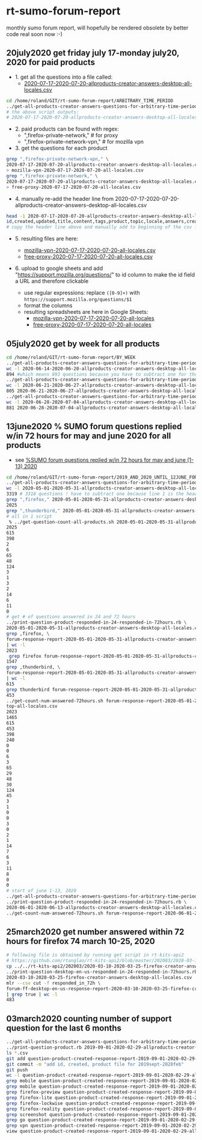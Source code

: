 # rt-sumo-forum-report
monthly sumo forum report, will hopefully be rendered obsolete by better code real soon now :-)

## 20july2020 get friday july 17-monday july20, 2020 for paid products

* 1\. get all the questions into a file called:
    * [2020-07-17-2020-07-20-allproducts-creator-answers-desktop-all-locales.csv](https://github.com/rtanglao/rt-sumo-forum-report/blob/master/ARBITRARY_TIME_PERIOD/2020-07-17-2020-07-20-allproducts-creator-answers-desktop-all-locales.csv)

```bash
cd /home/roland/GIT/rt-sumo-forum-report/ARBITRARY_TIME_PERIOD
../get-all-products-creator-answers-questions-for-arbitrary-time-period.rb 2020 7 17 2020 7 20
# the above script outputs:
# 2020-07-17-2020-07-20-allproducts-creator-answers-desktop-all-locales.csv
```

* 2\. paid products can be found with regex:
    * ",firefox-private-network," # for proxy
    * ",firefox-private-network-vpn," # for mozilla vpn
* 3\. get the questions for each product

```bash
grep ",firefox-private-network-vpn," \
2020-07-17-2020-07-20-allproducts-creator-answers-desktop-all-locales.csv  \ 
> mozilla-vpn-2020-07-17-2020-07-20-all-locales.csv
grep ",firefox-private-network," \
2020-07-17-2020-07-20-allproducts-creator-answers-desktop-all-locales.csv  \
> free-proxy-2020-07-17-2020-07-20-all-locales.csv
``` 

* 4\. manually re-add the header line from 2020-07-17-2020-07-20-allproducts-creator-answers-desktop-all-locales.csv

```bash
head -1 2020-07-17-2020-07-20-allproducts-creator-answers-desktop-all-locales.csv
id,created,updated,title,content,tags,product,topic,locale,answers,creator,is_solved,solved_by,num_answers
# copy the header line above and manually add to beginning of the csv files for mozilla vpn and free proxy
```

* 5\. resulting files are here:

    * [mozilla-vpn-2020-07-17-2020-07-20-all-locales.csv](https://github.com/rtanglao/rt-sumo-forum-report/blob/master/ARBITRARY_TIME_PERIOD/mozilla-vpn-2020-07-17-2020-07-20-all-locales.csv)
    * [free-proxy-2020-07-17-2020-07-20-all-locales.csv](https://github.com/rtanglao/rt-sumo-forum-report/blob/master/ARBITRARY_TIME_PERIOD/free-proxy-2020-07-17-2020-07-20-all-locales.csv)

* 6\. upload to google sheets and add "https://support.mozilla.org/questions/" to id column to make the id field a URL and therefore clickable
    * use regular expressions: replace `([0-9]+)` with `https://support.mozilla.org/questions/$1` 
    * format the columns
    * resulting spreadsheets are here in Google Sheets:
        * [mozilla-vpn-2020-07-17-2020-07-20-all-locales](https://docs.google.com/spreadsheets/d/10JTNkQzSpQ2XN434bnhDKgoxVim9pxAVGVUa9-v272U/edit#gid=354395059)
        * [free-proxy-2020-07-17-2020-07-20-all-locales](https://docs.google.com/spreadsheets/d/1NHxph1zyMBjBa8AEU7y4ad96yLMcR2LrvdgJm-7HtHY/edit#gid=1207114751)

## 05july2020 get by week for all products

```bash
cd /home/roland/GIT/rt-sumo-forum-report/BY_WEEK
../get-all-products-creator-answers-questions-for-arbitrary-time-period.rb 2020 6 14 2020 6 20
wc -l 2020-06-14-2020-06-20-allproducts-creator-answers-desktop-all-locales.csv
894 #which means 893 questions because you have to subtract one for the header row
../get-all-products-creator-answers-questions-for-arbitrary-time-period.rb 2020 6 21 2020 6 27
wc -l 2020-06-21-2020-06-27-allproducts-creator-answers-desktop-all-locales.csv 
805 2020-06-21-2020-06-27-allproducts-creator-answers-desktop-all-locales.csv # which means 804
../get-all-products-creator-answers-questions-for-arbitrary-time-period.rb 2020 6 28 2020 7 4
wc -l 2020-06-28-2020-07-04-allproducts-creator-answers-desktop-all-locales.csv 
881 2020-06-28-2020-07-04-allproducts-creator-answers-desktop-all-locales.csv # which means 880
```

## 13june2020 % SUMO forum questions replied w/in 72 hours for may and june 2020 for all products

* see [%SUMO forum questions replied w/in 72 hours for may and june (1-13) 2020](https://docs.google.com/spreadsheets/d/1MLXgTFzqcCVZYC4a-x2Jr-00EhpuvjGixvxip4n5jAo/edit#gid=0)

```bash
cd /home/roland/GIT/rt-sumo-forum-report/2019_AND_2020_UNTIL_12JUNE_FOR_JR
../get-all-products-creator-answers-questions-for-arbitrary-time-period.rb 2020 5 1 2020 5 3
wc -l 2020-05-01-2020-05-31-allproducts-creator-answers-desktop-all-locales.csv 
3319 # 3318 questions ! have to subtract one because line 1 is the header line
grep ",firefox," 2020-05-01-2020-05-31-allproducts-creator-answers-desktop-all-locales.csv | wc -l
2025
grep ",thunderbird," 2020-05-01-2020-05-31-allproducts-creator-answers-desktop-all-locales.csv | wc -l
# all in 1 script
 % ../get-question-count-all-products.sh 2020-05-01-2020-05-31-allproducts-creator-answers-desktop-all-locales.csv
2025
615
398
2
6
65
48
124
3
1
3
2
14
6
11
0
# get # of questions answered in 24 and 72 hours 
../print-question-product-responded-in-24-responded-in-72hours.rb \
2020-05-01-2020-05-31-allproducts-creator-answers-desktop-all-locales.csv
grep ,firefox, \
forum-response-report-2020-05-01-2020-05-31-allproducts-creator-answers-desktop-all-locales.csv\
| wc -l
2023
 grep firefox forum-response-report-2020-05-01-2020-05-31-allproducts-creator-answers-desktop-all-locales.csv | mlr --inidx --ifs comma --oxtab cut -f 5 | grep true | wc -l
1547
grep ,thunderbird, \
forum-response-report-2020-05-01-2020-05-31-allproducts-creator-answers-desktop-all-locales.csv\
| wc -l
615
grep thunderbird forum-response-report-2020-05-01-2020-05-31-allproducts-creator-answers-desktop-all-locales.csv | mlr --inidx --ifs comma --oxtab cut -f 5 | grep true | wc -l
453
../get-count-num-answered-72hours.sh forum-response-report-2020-05-01-2020-05-31-allproducts-creator-answers-desktop-all-locales.csv
top-all-locales.csv
2023
1465
615
453
398
240
0
0
6
3
65
29
48
30
124
45
3
1
0
0
3
0
2
1
14
7
6
3
11
8
0
0
# start of june 1-13, 2020
../get-all-products-creator-answers-questions-for-arbitrary-time-period.rb 2020 6 1 2020 6 13
../print-question-product-responded-in-24-responded-in-72hours.rb \
2020-06-01-2020-06-13-allproducts-creator-answers-desktop-all-locales.csv
../get-count-num-answered-72hours.sh forum-response-report-2020-06-01-2020-06-13-allproducts-creator-answers-desktop-all-locales.csv
```

## 25march2020 get number answered within 72 hours for firefox 74 march 10-25, 2020

```bash
# following file is obtained by running get script in rt-kits-api2
# https://github.com/rtanglao/rt-kits-api2/blob/master/202003/2020-03-10-2020-03-25-firefox-creator-answers-desktop-all-locales.csv
cp ../../rt-kits-api2/202003/2020-03-10-2020-03-25-firefox-creator-answers-desktop-all-locales.csv .
../print-question-desktop-en-us-responded-in-24-responded-in-72hours.rb \
2020-03-10-2020-03-25-firefox-creator-answers-desktop-all-locales.csv
mlr --csv cut -f responded_in_72h \
forum-ff-desktop-en-us-response-report-2020-03-10-2020-03-25-firefox-creator-answers-desktop-all-locales.csv\
| grep true | wc -l
483
```

## 03march2020 counting number of support question for the last 6 months
```bash
../get-all-products-creator-answers-questions-for-arbitrary-time-period.rb 2019 9 1 2020 2 29
../print-question-product.rb 2019-09-01-2020-02-29-allproducts-creator-answers-desktop-all-locales.csv
ls *.csv
git add question-product-created-response-report-2019-09-01-2020-02-29-allproducts-creator-answers-desktop-all-locales.csv
git commit -m "add id, created, product file for 2019sept-2020feb"
git push
wc -l question-product-created-response-report-2019-09-01-2020-02-29-allproducts-creator-answers-desktop-all-locales.csv
grep mobile question-product-created-response-report-2019-09-01-2020-02-29-allproducts-creator-answers-desktop-all-locales.csv
grep mobile question-product-created-response-report-2019-09-01-2020-02-29-allproducts-creator-answers-desktop-all-locales.csv | wc -l
grep firefox-preview question-product-created-response-report-2019-09-01-2020-02-29-allproducts-creator-answers-desktop-all-locales.csv | wc -l
grep firefox-lite question-product-created-response-report-2019-09-01-2020-02-29-allproducts-creator-answers-desktop-all-locales.csv | wc -l
grep firefox-lockwise question-product-created-response-report-2019-09-01-2020-02-29-allproducts-creator-answers-desktop-all-locales.csv | wc -l
grep firefox-reality question-product-created-response-report-2019-09-01-2020-02-29-allproducts-creator-answers-desktop-all-locales.csv | wc -l
grep screenshot question-product-created-response-report-2019-09-01-2020-02-29-allproducts-creator-answers-desktop-all-locales.csv | wc -l
grep go question-product-created-response-report-2019-09-01-2020-02-29-allproducts-creator-answers-desktop-all-locales.csv | wc -l
grep vpn question-product-created-response-report-2019-09-01-2020-02-29-allproducts-creator-answers-desktop-all-locales.csv | wc -l
view question-product-created-response-report-2019-09-01-2020-02-29-allproducts-creator-answers-desktop-all-locales.csv
```
